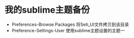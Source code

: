 # 我的sublime主题备份
- Preferences-Browse Packages 将Seti_UI文件拷贝到该目录
- Preference-Settings-User 使用sublime主题设置的主题一